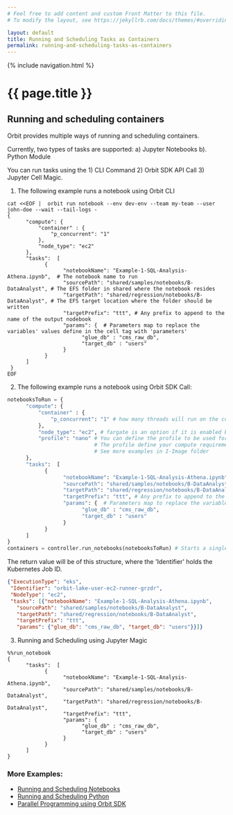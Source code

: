 ```yaml
---
# Feel free to add content and custom Front Matter to this file.
# To modify the layout, see https://jekyllrb.com/docs/themes/#overriding-theme-defaults

layout: default
title: Running and Scheduling Tasks as Containers
permalink: running-and-scheduling-tasks-as-containers
---
```

{% include navigation.html %}
# {{ page.title }}
## Running and scheduling containers

Orbit provides multiple ways of running and scheduling containers.

Currently, two types of tasks are supported: a) Jupyter Notebooks b). Python Module

You can run tasks using the 1) CLI Command 2) Orbit SDK API Call 3) Jupyter Cell Magic.  

1. The following example runs a notebook using Orbit CLI

```shell
cat <<EOF |  orbit run notebook --env dev-env --team my-team --user john-doe --wait --tail-logs -
{
      "compute": {
          "container" : {
              "p_concurrent": "1"
          },
          "node_type": "ec2"
      },
      "tasks":  [
            {
                  "notebookName": "Example-1-SQL-Analysis-Athena.ipynb",  # The notebook name to run
                  "sourcePath": "shared/samples/notebooks/B-DataAnalyst", # The EFS folder in shared where the notebook resides
                  "targetPath": "shared/regression/notebooks/B-DataAnalyst", # The EFS target location where the folder should be written
                  "targetPrefix": "ttt", # Any prefix to append to the name of the output nodebook
                  "params": {  # Parameters map to replace the variables' values define in the cell tag with 'parameters'
                        "glue_db" : "cms_raw_db",
                        "target_db" : "users"
                  }      
            }
      ]  
 }
EOF
```

2.  The following example runs a notebook using Orbit SDK Call:

```python
notebooksToRun = {
      "compute": {
          "container" : {
              "p_concurrent": "1" # how many threads will run on the container to execucte tasks
          },
          "node_type": "ec2", # fargate is an option if it is enabled by your orbit team deployment
          "profile": "nano" # You can define the profile to be used for the container.  
                            # The profile define your compute requirements as well as the image the container use.
                            # See more examples in I-Image folder
      },
      "tasks":  [
            {
                  "notebookName": "Example-1-SQL-Analysis-Athena.ipynb",  # The notebook name to run
                  "sourcePath": "shared/samples/notebooks/B-DataAnalyst", # The EFS folder in shared where the notebook resides
                  "targetPath": "shared/regression/notebooks/B-DataAnalyst", # The EFS target location where the folder should be written
                  "targetPrefix": "ttt", # Any prefix to append to the name of the output nodebook
                  "params": {  # Parameters map to replace the variables' values define in the cell tag with 'parameters'
                        "glue_db" : "cms_raw_db",
                        "target_db" : "users"
                  }      
            }
      ]  
}
containers = controller.run_notebooks(notebooksToRun) # Starts a single container to execute give task
```

The return value will be of this structure, where the 'Identifier' holds the Kubernetes Job ID.
```json
{"ExecutionType": "eks",
 "Identifier": "orbit-lake-user-ec2-runner-grzdr",
 "NodeType": "ec2",
 "tasks": [{"notebookName": "Example-1-SQL-Analysis-Athena.ipynb",
   "sourcePath": "shared/samples/notebooks/B-DataAnalyst",
   "targetPath": "shared/regression/notebooks/B-DataAnalyst",
   "targetPrefix": "ttt",
   "params": {"glue_db": "cms_raw_db", "target_db": "users"}}]}
```

3. Running and Scheduling using Jupyter Magic

```jupyter
%%run_notebook
{    
      "tasks":  [
            {
                  "notebookName": "Example-1-SQL-Analysis-Athena.ipynb",
                  "sourcePath": "shared/samples/notebooks/B-DataAnalyst",
                  "targetPath": "shared/regression/notebooks/B-DataAnalyst",
                  "targetPrefix": "ttt",
                  "params": {
                        "glue_db" : "cms_raw_db",
                        "target_db" : "users"
                  }      
            }
      ]  
}
```


### More Examples:
-  [Running and Scheduling Notebooks](https://nbviewer.jupyter.org/github/awslabs/aws-orbit-workbench/blob/main/samples/notebooks/B-DataAnalyst/Example-8-SDK-Controller-Sched.ipynb)
-  [Running and Scheduling Python](tbd)
-  [Parallel Programming using Orbit SDK](tbd)
